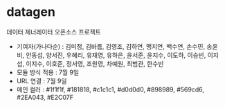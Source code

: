 # datagen

데이터 제너레이터 오픈소스 프로젝트

- 기여자(가나다순) : 김미정, 김바름, 김영조, 김하연, 맹지연, 백수연, 손수민, 송윤비, 안동섭, 양서진, 우혜리, 유재영, 유하은, 윤서준, 윤지수, 이도하, 이승빈, 이지섭, 이지수, 이호준, 정서영, 조원영, 차예원, 최범관, 한수빈
- 모듈 방식 적용 : 7월 9일
- URL 연결 : 7월 9일
- 메인 컬러 : #1f1f1f, #181818, #c1c1c1, #d0d0d0, #898989, #569cd6, #2EA043, #E2C07F
